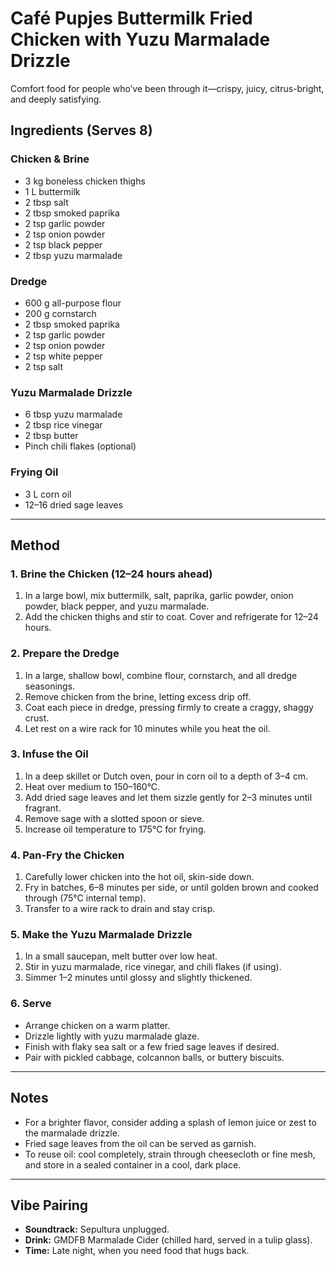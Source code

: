 # Café Pupjes Buttermilk Fried Chicken with Yuzu Marmalade Drizzle

Comfort food for people who’ve been through it—crispy, juicy, citrus-bright, and deeply satisfying.

## Ingredients (Serves 8)

### Chicken & Brine

* 3 kg boneless chicken thighs
* 1 L buttermilk
* 2 tbsp salt
* 2 tbsp smoked paprika
* 2 tsp garlic powder
* 2 tsp onion powder
* 2 tsp black pepper
* 2 tbsp yuzu marmalade

### Dredge

* 600 g all-purpose flour
* 200 g cornstarch
* 2 tbsp smoked paprika
* 2 tsp garlic powder
* 2 tsp onion powder
* 2 tsp white pepper
* 2 tsp salt

### Yuzu Marmalade Drizzle

* 6 tbsp yuzu marmalade
* 2 tbsp rice vinegar
* 2 tbsp butter
* Pinch chili flakes (optional)

### Frying Oil

* 3 L corn oil
* 12–16 dried sage leaves

---

## Method

### 1. Brine the Chicken (12–24 hours ahead)
1. In a large bowl, mix buttermilk, salt, paprika, garlic powder, onion powder, black pepper, and yuzu marmalade.
2. Add the chicken thighs and stir to coat. Cover and refrigerate for 12–24 hours.

### 2. Prepare the Dredge
1. In a large, shallow bowl, combine flour, cornstarch, and all dredge seasonings.
2. Remove chicken from the brine, letting excess drip off.
3. Coat each piece in dredge, pressing firmly to create a craggy, shaggy crust.
4. Let rest on a wire rack for 10 minutes while you heat the oil.

### 3. Infuse the Oil
1. In a deep skillet or Dutch oven, pour in corn oil to a depth of 3–4 cm.
2. Heat over medium to 150–160°C.
3. Add dried sage leaves and let them sizzle gently for 2–3 minutes until fragrant.
4. Remove sage with a slotted spoon or sieve.
5. Increase oil temperature to 175°C for frying.

### 4. Pan-Fry the Chicken
1. Carefully lower chicken into the hot oil, skin-side down.
2. Fry in batches, 6–8 minutes per side, or until golden brown and cooked through (75°C internal temp).
3. Transfer to a wire rack to drain and stay crisp.

### 5. Make the Yuzu Marmalade Drizzle
1. In a small saucepan, melt butter over low heat.
2. Stir in yuzu marmalade, rice vinegar, and chili flakes (if using).
3. Simmer 1–2 minutes until glossy and slightly thickened.

### 6. Serve
- Arrange chicken on a warm platter.
- Drizzle lightly with yuzu marmalade glaze.
- Finish with flaky sea salt or a few fried sage leaves if desired.
- Pair with pickled cabbage, colcannon balls, or buttery biscuits.

---

## Notes
- For a brighter flavor, consider adding a splash of lemon juice or zest to the marmalade drizzle.
- Fried sage leaves from the oil can be served as garnish.
- To reuse oil: cool completely, strain through cheesecloth or fine mesh, and store in a sealed container in a cool, dark place.

---

## Vibe Pairing
- **Soundtrack:** Sepultura unplugged.
- **Drink:** GMDFB Marmalade Cider (chilled hard, served in a tulip glass).
- **Time:** Late night, when you need food that hugs back.

